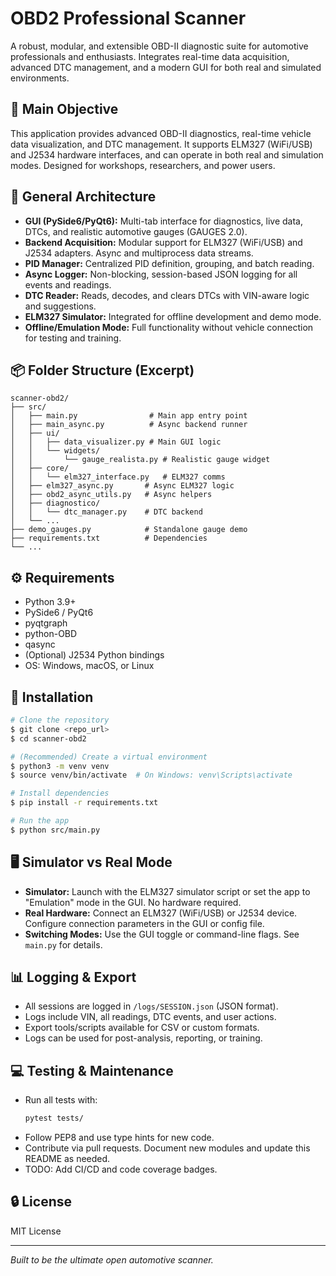 # OBD2 Professional Scanner

A robust, modular, and extensible OBD-II diagnostic suite for automotive professionals and enthusiasts. Integrates real-time data acquisition, advanced DTC management, and a modern GUI for both real and simulated environments.

## 🚀 Main Objective
This application provides advanced OBD-II diagnostics, real-time vehicle data visualization, and DTC management. It supports ELM327 (WiFi/USB) and J2534 hardware interfaces, and can operate in both real and simulation modes. Designed for workshops, researchers, and power users.

## 🧱 General Architecture
- **GUI (PySide6/PyQt6):** Multi-tab interface for diagnostics, live data, DTCs, and realistic automotive gauges (GAUGES 2.0).
- **Backend Acquisition:** Modular support for ELM327 (WiFi/USB) and J2534 adapters. Async and multiprocess data streams.
- **PID Manager:** Centralized PID definition, grouping, and batch reading.
- **Async Logger:** Non-blocking, session-based JSON logging for all events and readings.
- **DTC Reader:** Reads, decodes, and clears DTCs with VIN-aware logic and suggestions.
- **ELM327 Simulator:** Integrated for offline development and demo mode.
- **Offline/Emulation Mode:** Full functionality without vehicle connection for testing and training.

## 📦 Folder Structure (Excerpt)
```
scanner-obd2/
├── src/
│   ├── main.py                # Main app entry point
│   ├── main_async.py          # Async backend runner
│   ├── ui/
│   │   ├── data_visualizer.py # Main GUI logic
│   │   └── widgets/
│   │       └── gauge_realista.py # Realistic gauge widget
│   ├── core/
│   │   └── elm327_interface.py   # ELM327 comms
│   ├── elm327_async.py       # Async ELM327 logic
│   ├── obd2_async_utils.py   # Async helpers
│   ├── diagnostico/
│   │   └── dtc_manager.py    # DTC backend
│   └── ...
├── demo_gauges.py            # Standalone gauge demo
├── requirements.txt          # Dependencies
└── ...
```

## ⚙️ Requirements
- Python 3.9+
- PySide6 / PyQt6
- pyqtgraph
- python-OBD
- qasync
- (Optional) J2534 Python bindings
- OS: Windows, macOS, or Linux

## 🧪 Installation
```bash
# Clone the repository
$ git clone <repo_url>
$ cd scanner-obd2

# (Recommended) Create a virtual environment
$ python3 -m venv venv
$ source venv/bin/activate  # On Windows: venv\Scripts\activate

# Install dependencies
$ pip install -r requirements.txt

# Run the app
$ python src/main.py
```

## 🖥️ Simulator vs Real Mode
- **Simulator:** Launch with the ELM327 simulator script or set the app to "Emulation" mode in the GUI. No hardware required.
- **Real Hardware:** Connect an ELM327 (WiFi/USB) or J2534 device. Configure connection parameters in the GUI or config file.
- **Switching Modes:** Use the GUI toggle or command-line flags. See `main.py` for details.

## 📊 Logging & Export
- All sessions are logged in `/logs/SESSION.json` (JSON format).
- Logs include VIN, all readings, DTC events, and user actions.
- Export tools/scripts available for CSV or custom formats.
- Logs can be used for post-analysis, reporting, or training.

## 💻 Testing & Maintenance
- Run all tests with:
  ```bash
  pytest tests/
  ```
- Follow PEP8 and use type hints for new code.
- Contribute via pull requests. Document new modules and update this README as needed.
- TODO: Add CI/CD and code coverage badges.

## 🔒 License
MIT License

---

_Built to be the ultimate open automotive scanner._
